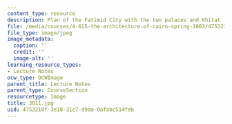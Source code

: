 ```yaml
---
content_type: resource
description: Plan of the Fatimid City with the two palaces and Khitat (after Ravaisse).
file: /media/courses/4-615-the-architecture-of-cairo-spring-2002/4753218f3e1831c7d9aa0afabc514feb_3011.jpg
file_type: image/jpeg
image_metadata:
  caption: ''
  credit: ''
  image-alt: ''
learning_resource_types:
- Lecture Notes
ocw_type: OCWImage
parent_title: Lecture Notes
parent_type: CourseSection
resourcetype: Image
title: 3011.jpg
uid: 4753218f-3e18-31c7-d9aa-0afabc514feb
---
```

